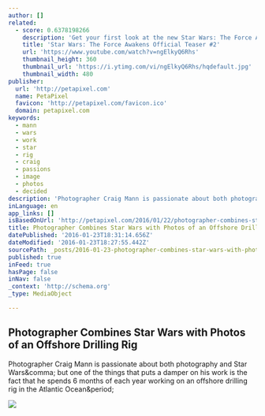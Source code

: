 ```yaml
---
author: []
related:
  - score: 0.6378198266
    description: 'Get your first look at the new Star Wars: The Force Awakens teaser #2! Lucasfilm and visionary director J.J. Abrams join forces to take you back again to a galaxy far, far away as "Star Wars" returns to the big screen with "Star Wars: The Force Awakens."'
    title: 'Star Wars: The Force Awakens Official Teaser #2'
    url: 'https://www.youtube.com/watch?v=ngElkyQ6Rhs'
    thumbnail_height: 360
    thumbnail_url: 'https://i.ytimg.com/vi/ngElkyQ6Rhs/hqdefault.jpg'
    thumbnail_width: 480
publisher:
  url: 'http://petapixel.com'
  name: PetaPixel
  favicon: 'http://petapixel.com/favicon.ico'
  domain: petapixel.com
keywords:
  - mann
  - wars
  - work
  - star
  - rig
  - craig
  - passions
  - image
  - photos
  - decided
description: 'Photographer Craig Mann is passionate about both photography and Star Wars, but one of the things that puts a damper on his work is the fact that he spends 6 months of each year working on an offshore drilling rig in the Atlantic Ocean.'
inLanguage: en
app_links: []
isBasedOnUrl: 'http://petapixel.com/2016/01/22/photographer-combines-star-wars-with-photos-of-an-offshore-drilling-rig/'
title: Photographer Combines Star Wars with Photos of an Offshore Drilling Rig
datePublished: '2016-01-23T18:31:14.656Z'
dateModified: '2016-01-23T18:27:55.442Z'
sourcePath: _posts/2016-01-23-photographer-combines-star-wars-with-photos-of-an-offshore-d.md
published: true
inFeed: true
hasPage: false
inNav: false
_context: 'http://schema.org'
_type: MediaObject

---
```

<article style=""><h1>Photographer Combines Star Wars with Photos of an Offshore Drilling Rig</h1><p>Photographer Craig Mann is passionate about both photography and Star Wars&amp;comma; but one of the things that puts a damper on his work is the fact that he spends 6 months of each year working on an offshore drilling rig in the Atlantic Ocean&amp;period;</p><img src="http://petapixel.com/assets/uploads/2016/01/starwarsoilrigfeat.jpg" /></article>